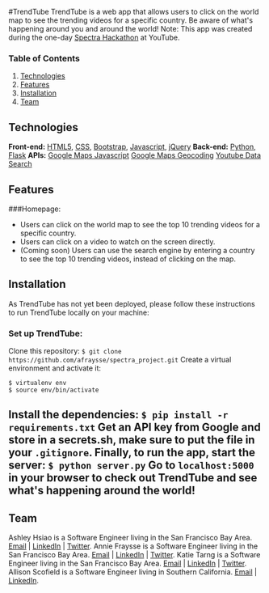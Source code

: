 #TrendTube
TrendTube is a web app that allows users to click on the world map to see the trending videos for a specific country. Be aware of what's happening around you and around the world!
Note: This app was created during the one-day [Spectra Hackathon](http://sospectra.com) at YouTube.
### Table of Contents
1. [Technologies](#technologies)
2. [Features](#features)
3. [Installation](#installation)
4. [Team](#team)
## <a name="technologies"></a>Technologies
**Front-end:** [HTML5](http://www.w3schools.com/html/), [CSS](http://www.w3schools.com/css/), [Bootstrap](http://getbootstrap.com), [Javascript](https://developer.mozilla.org/en-US/docs/Web/JavaScript), [jQuery](https://jquery.com/)
**Back-end:** [Python](https://www.python.org/), [Flask](http://flask.pocoo.org/)
**APIs:** [Google Maps Javascript](https://developers.google.com/maps/documentation/javascript)
          [Google Maps Geocoding](https://developers.google.com/maps/documentation/geocoding)
          [Youtube Data Search](https://developers.google.com/youtube/v3)
## <a name="features"></a>Features
###Homepage:
+ Users can click on the world map to see the top 10 trending videos for a specific country.
+ Users can click on a video to watch on the screen directly. 
+ (Coming soon) Users can use the search engine by entering a country to see the top 10 trending videos, instead of clicking on the map.
## <a name="installation"></a>Installation
As TrendTube has not yet been deployed, please follow these instructions to run TrendTube locally on your machine:
### Set up TrendTube:
Clone this repository:
```$ git clone https://github.com/afraysse/spectra_project.git```
Create a virtual environment and activate it:
```
$ virtualenv env
$ source env/bin/activate
```
Install the dependencies:
```$ pip install -r requirements.txt```
Get an API key from Google and store in a secrets.sh, make sure to put the file in your `.gitignore`.
Finally, to run the app, start the server:
```$ python server.py```
Go to `localhost:5000` in your browser to check out TrendTube and see what's happening around the world!
- 
## <a name="team"></a>Team 
Ashley Hsiao is a Software Engineer living in the San Francisco Bay Area.
[Email](mailto:aiyihsiao@gmail.com) | [LinkedIn](https://linkedin.com/in/ashleyhsia0) | [Twitter](http://twitter.com/ashleyhsia0).
Annie Fraysse is a Software Engineer living in the San Francisco Bay Area.
[Email](mailto:fraysse.anne@gmail.com) | [LinkedIn](https://www.linkedin.com/in/annefraysse) | [Twitter](http://twitter.com/passtheteapls). 
Katie Tarng is a Software Engineer living in the San Francisco Bay Area.
[Email](mailto:katietarng@gmail.com) | [LinkedIn](https://www.linkedin.com/in/katietarng) | [Twitter](http://twitter.com/katiecodes23).
Allison Scofield is a Software Engineer living in Southern California. 
[Email](mailto:allisonscofield@gmail.com) | [LinkedIn](https://www.linkedin.com/in/allisonscofield).